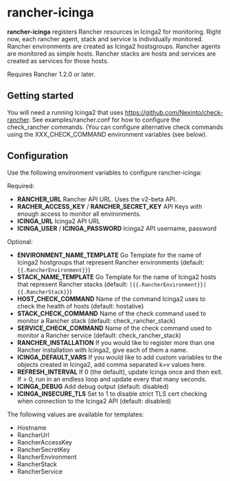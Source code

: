 # rancher-icinga

**rancher-icinga** registers Rancher resources in Icinga2 for monitoring. Right now, each rancher agent, stack and service
is individually monitored. Rancher environments are created as Icinga2 hostsgroups. Rancher agents are monitored
as simple hosts. Rancher stacks are hosts and services are created as services for those hosts.

Requires Rancher 1.2.0 or later.

## Getting started

You will need a running Icinga2 that uses https://github.com/Nexinto/check-rancher. See examples/rancher.conf for how to
configure the check_rancher commands. (You can configure alternative check commands using the XXX_CHECK_COMMAND environment variables
(see below).

## Configuration

Use the following environment variables to configure rancher-icinga:

Required:

- **RANCHER_URL** Rancher API URL. Uses the v2-beta API.
- **RACHER_ACCESS_KEY** / **RANCHER_SECRET_KEY** API Keys with enough access to monitor all environments.
- **ICINGA_URL** Icinga2 API URL
- **ICINGA_USER** / **ICINGA_PASSWORD** Icinga2 API username, password

Optional:

- **ENVIRONMENT_NAME_TEMPLATE** Go Template for the name of Icinga2 hostgroups that represent Rancher environments (default: `{{.RancherEnvironment}}`)
- **STACK_NAME_TEMPLATE** Go Template for the name of Icinga2 hosts that represent Rancher stacks (default: `[{{.RancherEnvironment}}] {{.RancherStack}}`)
- **HOST_CHECK_COMMAND** Name of the command Icinga2 uses to check the health of hosts (default: hostalive)
- **STACK_CHECK_COMMAND** Name of the check command used to monitor a Rancher stack (default: check_rancher_stack)
- **SERVICE_CHECK_COMMAND** Name of the check command used to monitor a Rancher service (default: check_rancher_stack)
- **RANCHER_INSTALLATION** If you would like to register more than one Rancher installation with Icinga2, give each of them a name.
- **ICINGA_DEFAULT_VARS** If you would like to add custom variables to the objects created in Icinga2, add comma separated k=v values here.
- **REFRESH_INTERVAL** If 0 (the default), update Icinga once and then exit. If > 0, run in an endless loop and update every that many seconds.
- **ICINGA_DEBUG** Add debug output (default: disabled)
- **ICINGA_INSECURE_TLS** Set to 1 to disable strict TLS cert checking when connection to the Icinga2 API (default: disabled)

The following values are available for templates:

- Hostname
- RancherUrl
- RancherAccessKey
- RancherSecretKey
- RancherEnvironment
- RancherStack
- RancherService

